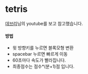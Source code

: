 # tetris

[데브리](https://www.youtube.com/watch?v=1lNy2mhvLFk)님의 youtube를 보고 참고했습니다.

#### 방법 
- 윗 방향키를 누르면 블록모형 변환
- spacebar 누르면 빠르게 이동
- 60초마다 속도가 빨라집니다.
- 최종점수는 점수*(분+1)점 입니다.
